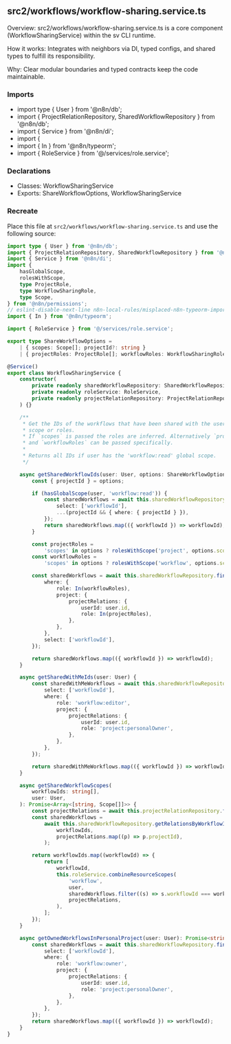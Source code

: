 ## src2/workflows/workflow-sharing.service.ts

Overview: src2/workflows/workflow-sharing.service.ts is a core component (WorkflowSharingService) within the sv CLI runtime.

How it works: Integrates with neighbors via DI, typed configs, and shared types to fulfill its responsibility.

Why: Clear modular boundaries and typed contracts keep the code maintainable.

### Imports

- import type { User } from '@n8n/db';
- import { ProjectRelationRepository, SharedWorkflowRepository } from '@n8n/db';
- import { Service } from '@n8n/di';
- import {
- import { In } from '@n8n/typeorm';
- import { RoleService } from '@/services/role.service';

### Declarations

- Classes: WorkflowSharingService
- Exports: ShareWorkflowOptions, WorkflowSharingService

### Recreate

Place this file at `src2/workflows/workflow-sharing.service.ts` and use the following source:

```ts
import type { User } from '@n8n/db';
import { ProjectRelationRepository, SharedWorkflowRepository } from '@n8n/db';
import { Service } from '@n8n/di';
import {
	hasGlobalScope,
	rolesWithScope,
	type ProjectRole,
	type WorkflowSharingRole,
	type Scope,
} from '@n8n/permissions';
// eslint-disable-next-line n8n-local-rules/misplaced-n8n-typeorm-import
import { In } from '@n8n/typeorm';

import { RoleService } from '@/services/role.service';

export type ShareWorkflowOptions =
	| { scopes: Scope[]; projectId?: string }
	| { projectRoles: ProjectRole[]; workflowRoles: WorkflowSharingRole[]; projectId?: string };

@Service()
export class WorkflowSharingService {
	constructor(
		private readonly sharedWorkflowRepository: SharedWorkflowRepository,
		private readonly roleService: RoleService,
		private readonly projectRelationRepository: ProjectRelationRepository,
	) {}

	/**
	 * Get the IDs of the workflows that have been shared with the user based on
	 * scope or roles.
	 * If `scopes` is passed the roles are inferred. Alternatively `projectRoles`
	 * and `workflowRoles` can be passed specifically.
	 *
	 * Returns all IDs if user has the 'workflow:read' global scope.
	 */

	async getSharedWorkflowIds(user: User, options: ShareWorkflowOptions): Promise<string[]> {
		const { projectId } = options;

		if (hasGlobalScope(user, 'workflow:read')) {
			const sharedWorkflows = await this.sharedWorkflowRepository.find({
				select: ['workflowId'],
				...(projectId && { where: { projectId } }),
			});
			return sharedWorkflows.map(({ workflowId }) => workflowId);
		}

		const projectRoles =
			'scopes' in options ? rolesWithScope('project', options.scopes) : options.projectRoles;
		const workflowRoles =
			'scopes' in options ? rolesWithScope('workflow', options.scopes) : options.workflowRoles;

		const sharedWorkflows = await this.sharedWorkflowRepository.find({
			where: {
				role: In(workflowRoles),
				project: {
					projectRelations: {
						userId: user.id,
						role: In(projectRoles),
					},
				},
			},
			select: ['workflowId'],
		});

		return sharedWorkflows.map(({ workflowId }) => workflowId);
	}

	async getSharedWithMeIds(user: User) {
		const sharedWithMeWorkflows = await this.sharedWorkflowRepository.find({
			select: ['workflowId'],
			where: {
				role: 'workflow:editor',
				project: {
					projectRelations: {
						userId: user.id,
						role: 'project:personalOwner',
					},
				},
			},
		});

		return sharedWithMeWorkflows.map(({ workflowId }) => workflowId);
	}

	async getSharedWorkflowScopes(
		workflowIds: string[],
		user: User,
	): Promise<Array<[string, Scope[]]>> {
		const projectRelations = await this.projectRelationRepository.findAllByUser(user.id);
		const sharedWorkflows =
			await this.sharedWorkflowRepository.getRelationsByWorkflowIdsAndProjectIds(
				workflowIds,
				projectRelations.map((p) => p.projectId),
			);

		return workflowIds.map((workflowId) => {
			return [
				workflowId,
				this.roleService.combineResourceScopes(
					'workflow',
					user,
					sharedWorkflows.filter((s) => s.workflowId === workflowId),
					projectRelations,
				),
			];
		});
	}

	async getOwnedWorkflowsInPersonalProject(user: User): Promise<string[]> {
		const sharedWorkflows = await this.sharedWorkflowRepository.find({
			select: ['workflowId'],
			where: {
				role: 'workflow:owner',
				project: {
					projectRelations: {
						userId: user.id,
						role: 'project:personalOwner',
					},
				},
			},
		});
		return sharedWorkflows.map(({ workflowId }) => workflowId);
	}
}

```
